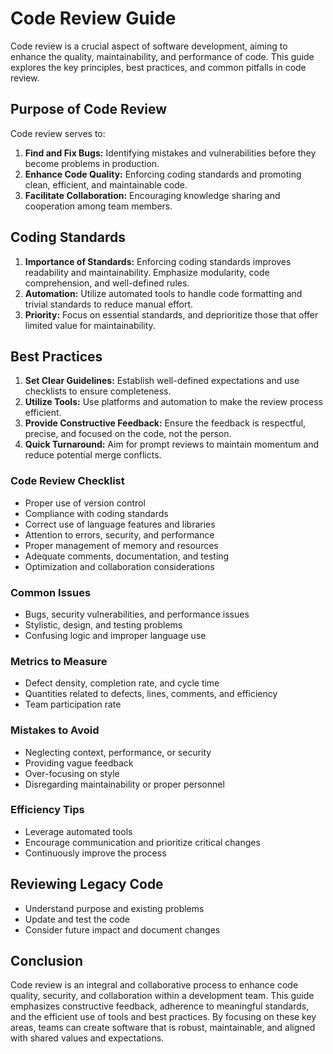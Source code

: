 # Code Review Guide

Code review is a crucial aspect of software development, aiming to enhance the quality, maintainability, and performance of code. This guide explores the key principles, best practices, and common pitfalls in code review.

## Purpose of Code Review

Code review serves to:

1. **Find and Fix Bugs:** Identifying mistakes and vulnerabilities before they become problems in production.
2. **Enhance Code Quality:** Enforcing coding standards and promoting clean, efficient, and maintainable code.
3. **Facilitate Collaboration:** Encouraging knowledge sharing and cooperation among team members.

## Coding Standards

1. **Importance of Standards:** Enforcing coding standards improves readability and maintainability. Emphasize modularity, code comprehension, and well-defined rules.
2. **Automation:** Utilize automated tools to handle code formatting and trivial standards to reduce manual effort.
3. **Priority:** Focus on essential standards, and deprioritize those that offer limited value for maintainability.

## Best Practices

1. **Set Clear Guidelines:** Establish well-defined expectations and use checklists to ensure completeness.
2. **Utilize Tools:** Use platforms and automation to make the review process efficient.
3. **Provide Constructive Feedback:** Ensure the feedback is respectful, precise, and focused on the code, not the person.
4. **Quick Turnaround:** Aim for prompt reviews to maintain momentum and reduce potential merge conflicts.

### Code Review Checklist

* Proper use of version control
* Compliance with coding standards
* Correct use of language features and libraries
* Attention to errors, security, and performance
* Proper management of memory and resources
* Adequate comments, documentation, and testing
* Optimization and collaboration considerations

### Common Issues

* Bugs, security vulnerabilities, and performance issues
* Stylistic, design, and testing problems
* Confusing logic and improper language use

### Metrics to Measure

* Defect density, completion rate, and cycle time
* Quantities related to defects, lines, comments, and efficiency
* Team participation rate

### Mistakes to Avoid

* Neglecting context, performance, or security
* Providing vague feedback
* Over-focusing on style
* Disregarding maintainability or proper personnel

### Efficiency Tips

* Leverage automated tools
* Encourage communication and prioritize critical changes
* Continuously improve the process

## Reviewing Legacy Code

* Understand purpose and existing problems
* Update and test the code
* Consider future impact and document changes

## Conclusion

Code review is an integral and collaborative process to enhance code quality, security, and collaboration within a development team. This guide emphasizes constructive feedback, adherence to meaningful standards, and the efficient use of tools and best practices. By focusing on these key areas, teams can create software that is robust, maintainable, and aligned with shared values and expectations.
